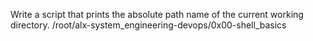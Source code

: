 Write a script that prints the absolute path name of the current working directory.
/root/alx-system_engineering-devops/0x00-shell_basics
